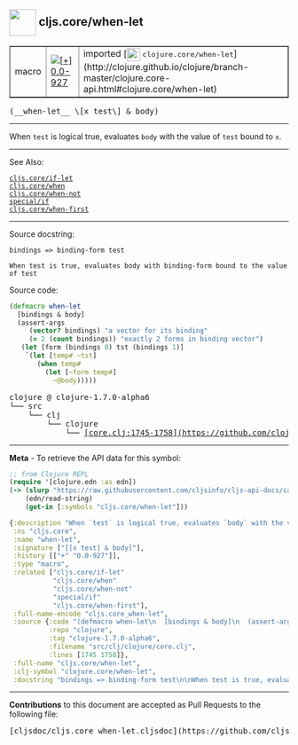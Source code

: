 ## <img width="48px" valign="middle" src="http://i.imgur.com/Hi20huC.png"> cljs.core/when-let

 <table border="1">
<tr>

<td>macro</td>
<td><a href="https://github.com/cljsinfo/cljs-api-docs/tree/0.0-927"><img valign="middle" alt="[+] 0.0-927" src="https://img.shields.io/badge/+-0.0--927-lightgrey.svg"></a> </td>
<td>
imported [<img height="24px" valign="middle" src="http://i.imgur.com/1GjPKvB.png"> <samp>clojure.core/when-let</samp>](http://clojure.github.io/clojure/branch-master/clojure.core-api.html#clojure.core/when-let)
</td>
</tr>
</table>

 <samp>
(__when-let__ \[x test\] & body)<br>
</samp>

---

When `test` is logical true, evaluates `body` with the value of `test` bound to
`x`.

---


See Also:

[`cljs.core/if-let`](cljs.core_if-let.md)<br>
[`cljs.core/when`](cljs.core_when.md)<br>
[`cljs.core/when-not`](cljs.core_when-not.md)<br>
[`special/if`](special_if.md)<br>
[`cljs.core/when-first`](cljs.core_when-first.md)<br>

---

Source docstring:

```
bindings => binding-form test

When test is true, evaluates body with binding-form bound to the value of test
```

Source code:

```clj
(defmacro when-let
  [bindings & body]
  (assert-args
     (vector? bindings) "a vector for its binding"
     (= 2 (count bindings)) "exactly 2 forms in binding vector")
   (let [form (bindings 0) tst (bindings 1)]
    `(let [temp# ~tst]
       (when temp#
         (let [~form temp#]
           ~@body)))))
```

 <pre>
clojure @ clojure-1.7.0-alpha6
└── src
    └── clj
        └── clojure
            └── <ins>[core.clj:1745-1758](https://github.com/clojure/clojure/blob/clojure-1.7.0-alpha6/src/clj/clojure/core.clj#L1745-L1758)</ins>
</pre>


---

__Meta__ - To retrieve the API data for this symbol:

```clj
;; from Clojure REPL
(require '[clojure.edn :as edn])
(-> (slurp "https://raw.githubusercontent.com/cljsinfo/cljs-api-docs/catalog/cljs-api.edn")
    (edn/read-string)
    (get-in [:symbols "cljs.core/when-let"]))
```

```clj
{:description "When `test` is logical true, evaluates `body` with the value of `test` bound to\n`x`.",
 :ns "cljs.core",
 :name "when-let",
 :signature ["[[x test] & body]"],
 :history [["+" "0.0-927"]],
 :type "macro",
 :related ["cljs.core/if-let"
           "cljs.core/when"
           "cljs.core/when-not"
           "special/if"
           "cljs.core/when-first"],
 :full-name-encode "cljs.core_when-let",
 :source {:code "(defmacro when-let\n  [bindings & body]\n  (assert-args\n     (vector? bindings) \"a vector for its binding\"\n     (= 2 (count bindings)) \"exactly 2 forms in binding vector\")\n   (let [form (bindings 0) tst (bindings 1)]\n    `(let [temp# ~tst]\n       (when temp#\n         (let [~form temp#]\n           ~@body)))))",
          :repo "clojure",
          :tag "clojure-1.7.0-alpha6",
          :filename "src/clj/clojure/core.clj",
          :lines [1745 1758]},
 :full-name "cljs.core/when-let",
 :clj-symbol "clojure.core/when-let",
 :docstring "bindings => binding-form test\n\nWhen test is true, evaluates body with binding-form bound to the value of test"}

```

---

__Contributions__ to this document are accepted as Pull Requests to the following file:

 <pre>
[cljsdoc/cljs.core_when-let.cljsdoc](https://github.com/cljsinfo/cljs-api-docs/blob/master/cljsdoc/cljs.core_when-let.cljsdoc)
</pre>

